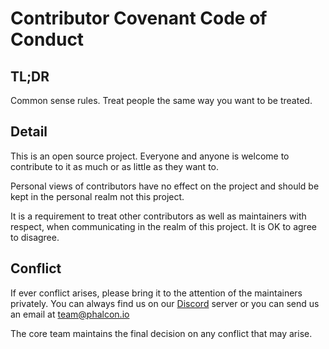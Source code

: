 # Contributor Covenant Code of Conduct

## TL;DR

Common sense rules. Treat people the same way you want to be treated. 

## Detail

This is an open source project. Everyone and anyone is welcome to contribute 
to it as much or as little as they want to.

Personal views of contributors have no effect on the project and should be 
kept in the personal realm not this project.

It is a requirement to treat other contributors as well as maintainers with 
respect, when communicating in the realm of this project. It is OK to agree to 
disagree.

## Conflict

If ever conflict arises, please bring it to the attention of the maintainers 
privately. You can always find us on our [Discord](https://phalcon.io/discord) 
server or you can send us an email at team@phalcon.io 

The core team maintains the final decision on any conflict that may arise.
